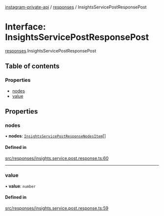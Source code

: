 [instagram-private-api](../../README.md) / [responses](../../modules/responses.md) / InsightsServicePostResponsePost

# Interface: InsightsServicePostResponsePost

[responses](../../modules/responses.md).InsightsServicePostResponsePost

## Table of contents

### Properties

- [nodes](InsightsServicePostResponsePost.md#nodes)
- [value](InsightsServicePostResponsePost.md#value)

## Properties

### nodes

• **nodes**: [`InsightsServicePostResponseNodesItem`](InsightsServicePostResponseNodesItem.md)[]

#### Defined in

[src/responses/insights.service.post.response.ts:60](https://github.com/Nerixyz/instagram-private-api/blob/4971f34/src/responses/insights.service.post.response.ts#L60)

___

### value

• **value**: `number`

#### Defined in

[src/responses/insights.service.post.response.ts:59](https://github.com/Nerixyz/instagram-private-api/blob/4971f34/src/responses/insights.service.post.response.ts#L59)
